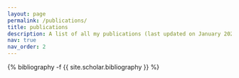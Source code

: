 ```yaml
---
layout: page
permalink: /publications/
title: publications
description: A list of all my publications (last updated on January 2024).
nav: true
nav_order: 2
---
```

<!-- _pages/publications.md -->
<div class="publications">

{% bibliography -f {{ site.scholar.bibliography }} %}

</div>
